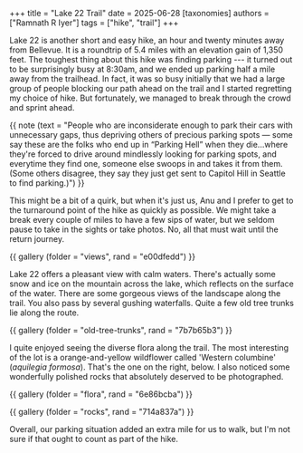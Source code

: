 +++
title = "Lake 22 Trail"
date = 2025-06-28
[taxonomies]
authors = ["Ramnath R Iyer"]
tags = ["hike", "trail"]
+++

Lake 22 is another short and easy hike, an hour and twenty minutes away from Bellevue. It is a
roundtrip of 5.4 miles with an elevation gain of 1,350 feet. The toughest thing about this hike was
finding parking --- it turned out to be surprisingly busy at 8:30am, and we ended up parking half a
mile away from the trailhead. In fact, it was so busy initially that we had a large group of people
blocking our path ahead on the trail and I started regretting my choice of hike. But fortunately, we
managed to break through the crowd and sprint ahead.

{{ note (text = "People who are inconsiderate enough to park their cars with unnecessary gaps, thus
depriving others of precious parking spots — some say these are the folks who end up in “Parking
Hell” when they die...where they're forced to drive around mindlessly looking for parking spots, and
everytime they find one, someone else swoops in and takes it from them. (Some others disagree, they
say they just get sent to Capitol Hill in Seattle to find parking.)") }}

This might be a bit of a quirk, but when it's just us, Anu and I prefer to get to the turnaround
point of the hike as quickly as possible. We might take a break every couple of miles to have a few
sips of water, but we seldom pause to take in the sights or take photos. No, all that must wait
until the return journey.

{{ gallery (folder = "views", rand = "e00dfedd") }}

Lake 22 offers a pleasant view with calm waters. There's actually some snow and ice on the mountain
across the lake, which reflects on the surface of the water. There are some gorgeous views of the
landscape along the trail. You also pass by several gushing waterfalls. Quite a few old tree trunks
lie along the route.

{{ gallery (folder = "old-tree-trunks", rand = "7b7b65b3") }}

I quite enjoyed seeing the diverse flora along the trail. The most interesting of the lot is
a orange-and-yellow wildflower called 'Western columbine' (*aquilegia formosa*). That's the one on
the right, below. I also noticed some wonderfully polished rocks that absolutely deserved to be
photographed.

{{ gallery (folder = "flora", rand = "6e86bcba") }}

{{ gallery (folder = "rocks", rand = "714a837a") }}

Overall, our parking situation added an extra mile for us to walk, but I'm not sure if that ought to
count as part of the hike.
